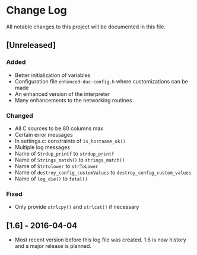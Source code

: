 # Change Log #
All notable changes to this project will be documented in this file.

## [Unreleased] ##
### Added ###
- Better initialization of variables
- Configuration file `enhanced-duc-config.h` where customizations can
  be made
- An enhanced version of the interpreter
- Many enhancements to the networking routines

### Changed ###
- All C sources to be 80 columns max
- Certain error messages
- In settings.c: constraints of `is_hostname_ok()`
- Multiple log messages
- Name of `Strdup_printf` to `strdup_printf`
- Name of `Strings_match()` to `strings_match()`
- Name of `Strtolower` to `strToLower`
- Name of `destroy_config_customValues` to `destroy_config_custom_values`
- Name of `log_die()` to `fatal()`

### Fixed ###
- Only provide `strlcpy()` and `strlcat()` if necessary

## [1.6] - 2016-04-04 ##
- Most recent version before this log file was created. 1.6 is now
  history and a major release is planned.
